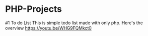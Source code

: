 # PHP-Projects

#1 To do List
This is simple todo list made with only php. Here's the overview
https://youtu.be/WHG9FQMkct0
